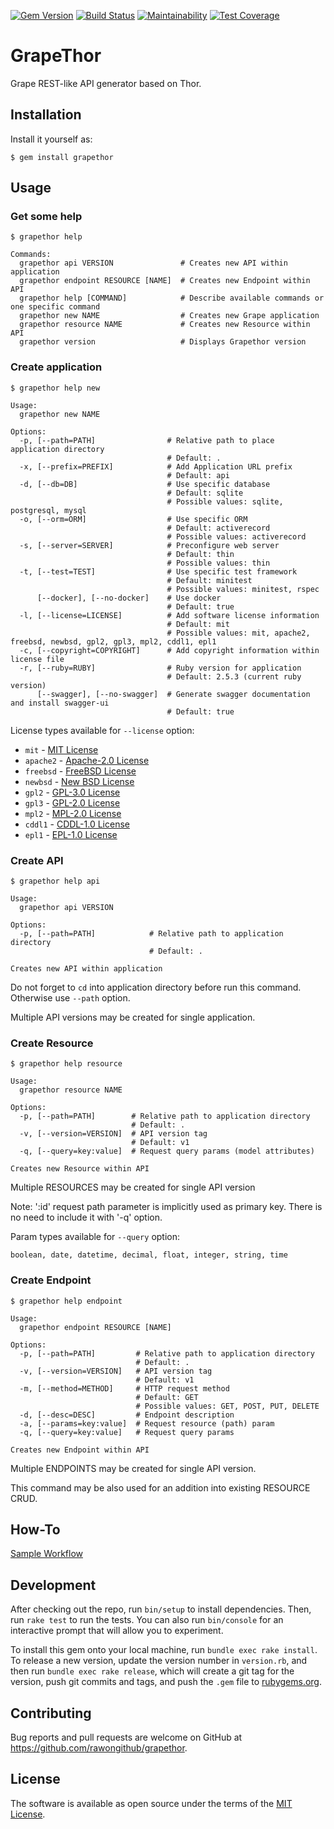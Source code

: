 [![Gem Version](https://badge.fury.io/rb/grapethor.svg)](https://badge.fury.io/rb/grapethor)
[![Build Status](https://travis-ci.org/rawongithub/grapethor.svg?branch=master)](https://travis-ci.org/rawongithub/grapethor)
[![Maintainability](https://api.codeclimate.com/v1/badges/15145f8728d14b65b42c/maintainability)](https://codeclimate.com/github/rawongithub/grapethor/maintainability)
[![Test Coverage](https://api.codeclimate.com/v1/badges/15145f8728d14b65b42c/test_coverage)](https://codeclimate.com/github/rawongithub/grapethor/test_coverage)

# GrapeThor

Grape REST-like API generator based on Thor.

## Installation

Install it yourself as:
```
$ gem install grapethor
```

## Usage

### Get some help

```
$ grapethor help

Commands:
  grapethor api VERSION               # Creates new API within application
  grapethor endpoint RESOURCE [NAME]  # Creates new Endpoint within API
  grapethor help [COMMAND]            # Describe available commands or one specific command
  grapethor new NAME                  # Creates new Grape application
  grapethor resource NAME             # Creates new Resource within API
  grapethor version                   # Displays Grapethor version
```

### Create application
```
$ grapethor help new

Usage:
  grapethor new NAME

Options:
  -p, [--path=PATH]                # Relative path to place application directory
                                   # Default: .
  -x, [--prefix=PREFIX]            # Add Application URL prefix
                                   # Default: api
  -d, [--db=DB]                    # Use specific database
                                   # Default: sqlite
                                   # Possible values: sqlite, postgresql, mysql
  -o, [--orm=ORM]                  # Use specific ORM
                                   # Default: activerecord
                                   # Possible values: activerecord
  -s, [--server=SERVER]            # Preconfigure web server
                                   # Default: thin
                                   # Possible values: thin
  -t, [--test=TEST]                # Use specific test framework
                                   # Default: minitest
                                   # Possible values: minitest, rspec
      [--docker], [--no-docker]    # Use docker
                                   # Default: true
  -l, [--license=LICENSE]          # Add software license information
                                   # Default: mit
                                   # Possible values: mit, apache2, freebsd, newbsd, gpl2, gpl3, mpl2, cddl1, epl1
  -c, [--copyright=COPYRIGHT]      # Add copyright information within license file
  -r, [--ruby=RUBY]                # Ruby version for application
                                   # Default: 2.5.3 (current ruby version)
      [--swagger], [--no-swagger]  # Generate swagger documentation and install swagger-ui
                                   # Default: true
```
License types available for `--license` option:

- `mit`     - [MIT License](http://opensource.org/licenses/MIT)
- `apache2` - [Apache-2.0 License](https://opensource.org/licenses/Apache-2.0)
- `freebsd` - [FreeBSD License](https://opensource.org/licenses/BSD-2-Clause)
- `newbsd`  - [New BSD License](https://opensource.org/licenses/BSD-3-Clause)
- `gpl2`    - [GPL-3.0 License](https://opensource.org/licenses/GPL-2.0)
- `gpl3`    - [GPL-2.0 License](https://opensource.org/licenses/GPL-3.0)
- `mpl2`    - [MPL-2.0 License](https://opensource.org/licenses/MPL-2.0)
- `cddl1`   - [CDDL-1.0 License](https://opensource.org/licenses/CDDL-1.0)
- `epl1`    - [EPL-1.0 License](https://opensource.org/licenses/EPL-1.0)

### Create API
```
$ grapethor help api

Usage:
  grapethor api VERSION

Options:
  -p, [--path=PATH]            # Relative path to application directory
                               # Default: .

Creates new API within application
```
Do not forget to ```cd``` into application directory before run this command. Otherwise use ```--path``` option.

Multiple API versions may be created for single application.

### Create Resource

```
$ grapethor help resource

Usage:
  grapethor resource NAME

Options:
  -p, [--path=PATH]        # Relative path to application directory
                           # Default: .
  -v, [--version=VERSION]  # API version tag
                           # Default: v1
  -q, [--query=key:value]  # Request query params (model attributes)

Creates new Resource within API
```
Multiple RESOURCES may be created for single API version

Note: ':id' request path parameter is implicitly used as primary key. There is no need to include it with '-q' option.

Param types available for `--query` option:

`boolean, date, datetime, decimal, float, integer, string, time`

### Create Endpoint
```
$ grapethor help endpoint

Usage:
  grapethor endpoint RESOURCE [NAME]

Options:
  -p, [--path=PATH]         # Relative path to application directory
                            # Default: .
  -v, [--version=VERSION]   # API version tag
                            # Default: v1
  -m, [--method=METHOD]     # HTTP request method
                            # Default: GET
                            # Possible values: GET, POST, PUT, DELETE
  -d, [--desc=DESC]         # Endpoint description
  -a, [--params=key:value]  # Request resource (path) param
  -q, [--query=key:value]   # Request query params

Creates new Endpoint within API
```
Multiple ENDPOINTS may be created for single API version.

This command may be also used for an addition into existing RESOURCE CRUD.


## How-To

[Sample Workflow](https://github.com/rawongithub/grapethor/wiki/Sample-workflow)

## Development

After checking out the repo, run `bin/setup` to install dependencies. Then, run `rake test` to run the tests. You can also run `bin/console` for an interactive prompt that will allow you to experiment.

To install this gem onto your local machine, run `bundle exec rake install`. To release a new version, update the version number in `version.rb`, and then run `bundle exec rake release`, which will create a git tag for the version, push git commits and tags, and push the `.gem` file to [rubygems.org](https://rubygems.org).

## Contributing

Bug reports and pull requests are welcome on GitHub at https://github.com/rawongithub/grapethor.


## License

The software is available as open source under the terms of the [MIT License](http://opensource.org/licenses/MIT).

